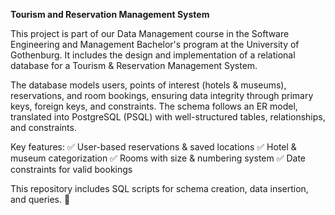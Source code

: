 **Tourism and Reservation Management System**

This project is part of our Data Management course in the Software Engineering and Management Bachelor's program at the University of Gothenburg. It includes the design and implementation of a relational database for a Tourism & Reservation Management System.

The database models users, points of interest (hotels & museums), reservations, and room bookings, ensuring data integrity through primary keys, foreign keys, and constraints. The schema follows an ER model, translated into PostgreSQL (PSQL) with well-structured tables, relationships, and constraints.

Key features:
✅ User-based reservations & saved locations
✅ Hotel & museum categorization
✅ Rooms with size & numbering system
✅ Date constraints for valid bookings

This repository includes SQL scripts for schema creation, data insertion, and queries. 🚀
